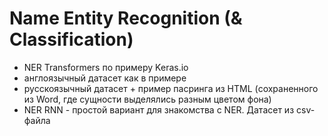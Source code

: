 # Name Entity Recognition (& Classification)
- NER Transformers по примеру Keras.io 
 - англоязычный датасет как в примере
 - русскоязычный датасет + пример пасринга из HTML (сохраненного  из Word, где сущности выделялись разным цветом фона) 
- NER RNN - простой вариант для знакомства c NER. Датасет из csv-файла


  
